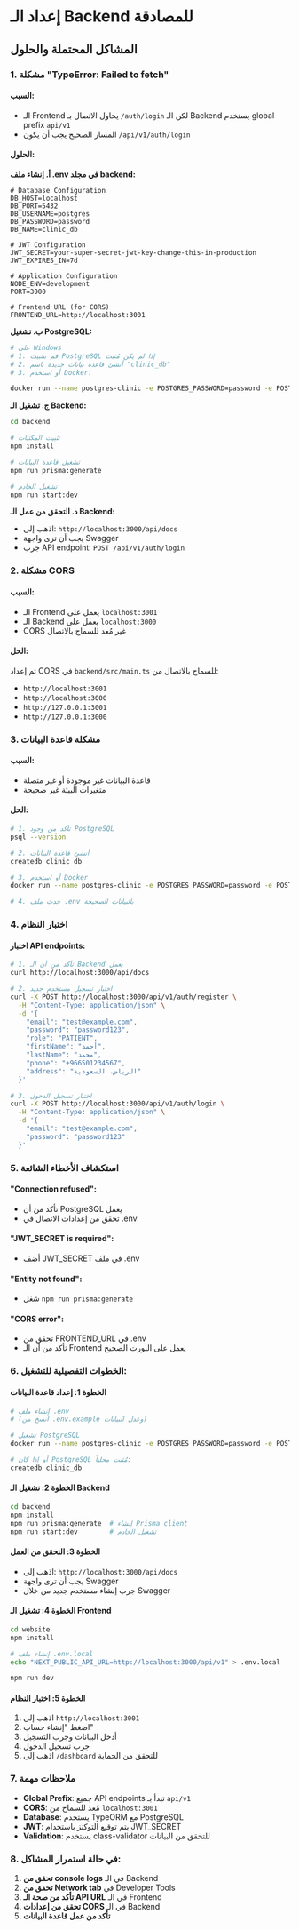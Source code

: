 # إعداد الـ Backend للمصادقة

## المشاكل المحتملة والحلول

### 1. مشكلة "TypeError: Failed to fetch"

#### السبب:
- الـ Frontend يحاول الاتصال بـ `/auth/login` لكن الـ Backend يستخدم global prefix `api/v1`
- المسار الصحيح يجب أن يكون `/api/v1/auth/login`

#### الحلول:

**أ. إنشاء ملف .env في مجلد backend:**
```env
# Database Configuration
DB_HOST=localhost
DB_PORT=5432
DB_USERNAME=postgres
DB_PASSWORD=password
DB_NAME=clinic_db

# JWT Configuration
JWT_SECRET=your-super-secret-jwt-key-change-this-in-production
JWT_EXPIRES_IN=7d

# Application Configuration
NODE_ENV=development
PORT=3000

# Frontend URL (for CORS)
FRONTEND_URL=http://localhost:3001
```

**ب. تشغيل PostgreSQL:**
```bash
# على Windows
# 1. قم بتثبيت PostgreSQL إذا لم يكن مُثبت
# 2. أنشئ قاعدة بيانات جديدة باسم "clinic_db"
# 3. أو استخدم Docker:

docker run --name postgres-clinic -e POSTGRES_PASSWORD=password -e POSTGRES_DB=clinic_db -p 5432:5432 -d postgres:13
```

**ج. تشغيل الـ Backend:**
```bash
cd backend

# تثبيت المكتبات
npm install

# تشغيل قاعدة البيانات
npm run prisma:generate

# تشغيل الخادم
npm run start:dev
```

**د. التحقق من عمل الـ Backend:**
- اذهب إلى: `http://localhost:3000/api/docs`
- يجب أن ترى واجهة Swagger
- جرب API endpoint: `POST /api/v1/auth/login`

### 2. مشكلة CORS

#### السبب:
- الـ Frontend يعمل على `localhost:3001`
- الـ Backend يعمل على `localhost:3000`
- CORS غير مُعد للسماح بالاتصال

#### الحل:
تم إعداد CORS في `backend/src/main.ts` للسماح بالاتصال من:
- `http://localhost:3001`
- `http://localhost:3000`
- `http://127.0.0.1:3001`
- `http://127.0.0.1:3000`

### 3. مشكلة قاعدة البيانات

#### السبب:
- قاعدة البيانات غير موجودة أو غير متصلة
- متغيرات البيئة غير صحيحة

#### الحل:
```bash
# 1. تأكد من وجود PostgreSQL
psql --version

# 2. أنشئ قاعدة البيانات
createdb clinic_db

# 3. أو استخدم Docker
docker run --name postgres-clinic -e POSTGRES_PASSWORD=password -e POSTGRES_DB=clinic_db -p 5432:5432 -d postgres:13

# 4. حدث ملف .env بالبيانات الصحيحة
```

### 4. اختبار النظام

#### اختبار API endpoints:
```bash
# 1. تأكد من أن الـ Backend يعمل
curl http://localhost:3000/api/docs

# 2. اختبار تسجيل مستخدم جديد
curl -X POST http://localhost:3000/api/v1/auth/register \
  -H "Content-Type: application/json" \
  -d '{
    "email": "test@example.com",
    "password": "password123",
    "role": "PATIENT",
    "firstName": "أحمد",
    "lastName": "محمد",
    "phone": "+966501234567",
    "address": "الرياض، السعودية"
  }'

# 3. اختبار تسجيل الدخول
curl -X POST http://localhost:3000/api/v1/auth/login \
  -H "Content-Type: application/json" \
  -d '{
    "email": "test@example.com",
    "password": "password123"
  }'
```

### 5. استكشاف الأخطاء الشائعة

#### "Connection refused":
- تأكد من أن PostgreSQL يعمل
- تحقق من إعدادات الاتصال في .env

#### "JWT_SECRET is required":
- أضف JWT_SECRET في ملف .env

#### "Entity not found":
- شغل `npm run prisma:generate`

#### "CORS error":
- تحقق من FRONTEND_URL في .env
- تأكد من أن الـ Frontend يعمل على البورت الصحيح

### 6. الخطوات التفصيلية للتشغيل:

#### الخطوة 1: إعداد قاعدة البيانات
```bash
# إنشاء ملف .env
# (انسخ من .env.example وعدل البيانات)

# تشغيل PostgreSQL
docker run --name postgres-clinic -e POSTGRES_PASSWORD=password -e POSTGRES_DB=clinic_db -p 5432:5432 -d postgres:13

# أو إذا كان PostgreSQL مُثبت محلياً:
createdb clinic_db
```

#### الخطوة 2: تشغيل الـ Backend
```bash
cd backend
npm install
npm run prisma:generate  # إنشاء Prisma client
npm run start:dev        # تشغيل الخادم
```

#### الخطوة 3: التحقق من العمل
- اذهب إلى: `http://localhost:3000/api/docs`
- يجب أن ترى واجهة Swagger
- جرب إنشاء مستخدم جديد من خلال Swagger

#### الخطوة 4: تشغيل الـ Frontend
```bash
cd website
npm install

# إنشاء ملف .env.local
echo "NEXT_PUBLIC_API_URL=http://localhost:3000/api/v1" > .env.local

npm run dev
```

#### الخطوة 5: اختبار النظام
1. اذهب إلى `http://localhost:3001`
2. اضغط "إنشاء حساب"
3. أدخل البيانات وجرب التسجيل
4. جرب تسجيل الدخول
5. اذهب إلى `/dashboard` للتحقق من الحماية

### 7. ملاحظات مهمة

- **Global Prefix**: جميع API endpoints تبدأ بـ `api/v1`
- **CORS**: مُعد للسماح من `localhost:3001`
- **Database**: يستخدم TypeORM مع PostgreSQL
- **JWT**: يتم توقيع التوكنز باستخدام JWT_SECRET
- **Validation**: يستخدم class-validator للتحقق من البيانات

### 8. في حالة استمرار المشاكل:

1. **تحقق من console logs** في الـ Backend
2. **تحقق من Network tab** في Developer Tools
3. **تأكد من صحة الـ API URL** في الـ Frontend
4. **تحقق من إعدادات CORS** في الـ Backend
5. **تأكد من عمل قاعدة البيانات**
